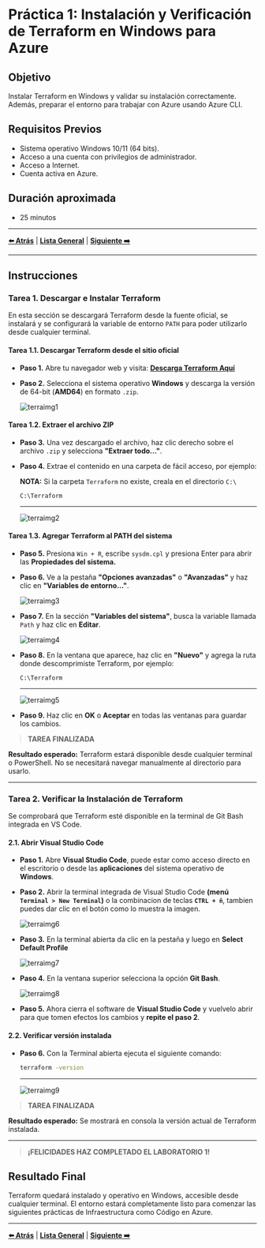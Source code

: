 # Práctica 1: Instalación y Verificación de Terraform en Windows para Azure

## Objetivo

Instalar Terraform en Windows y validar su instalación correctamente. Además, preparar el entorno para trabajar con Azure usando Azure CLI.

## Requisitos Previos

- Sistema operativo Windows 10/11 (64 bits).
- Acceso a una cuenta con privilegios de administrador.
- Acceso a Internet.
- Cuenta activa en Azure.

## Duración aproximada

- 25 minutos

---

**[⬅️ Atrás](https://netec-mx.github.io/TRFRM-AZ/Capítulo8/lab9.html)** | **[Lista General](https://netec-mx.github.io/TRFRM-AZ/)** | **[Siguiente ➡️](https://netec-mx.github.io/TRFRM-AZ/Capítulo3/lab2.html)**

---

## Instrucciones

### Tarea 1. Descargar e Instalar Terraform

En esta sección se descargará Terraform desde la fuente oficial, se instalará y se configurará la variable de entorno `PATH` para poder utilizarlo desde cualquier terminal.

#### Tarea 1.1. Descargar Terraform desde el sitio oficial

- **Paso 1.** Abre tu navegador web y visita: [**Descarga Terraform Aquí**](https://developer.hashicorp.com/terraform/install#windows)

- **Paso 2.** Selecciona el sistema operativo **Windows** y descarga la versión de 64-bit (**AMD64**) en formato `.zip`.

  ![terraimg1](../images/lab1/img1.png)

#### Tarea 1.2. Extraer el archivo ZIP

- **Paso 3.** Una vez descargado el archivo, haz clic derecho sobre el archivo `.zip` y selecciona **"Extraer todo..."**.

- **Paso 4.** Extrae el contenido en una carpeta de fácil acceso, por ejemplo:  

  **NOTA:** Si la carpeta `Terraform` no existe, creala en el directorio `C:\`

  ```
  C:\Terraform
  ```
  
  ---

  ![terraimg2](../images/lab1/img2.png)

#### Tarea 1.3. Agregar Terraform al PATH del sistema

- **Paso 5.** Presiona `Win + R`, escribe `sysdm.cpl` y presiona Enter para abrir las **Propiedades del sistema.**

- **Paso 6.** Ve a la pestaña **"Opciones avanzadas"** o **"Avanzadas"** y haz clic en **"Variables de entorno..."**.

  ![terraimg3](../images/lab1/img3.png)

- **Paso 7.** En la sección **"Variables del sistema"**, busca la variable llamada `Path` y haz clic en **Editar**.

  ![terraimg4](../images/lab1/img4.png)

- **Paso 8.** En la ventana que aparece, haz clic en **"Nuevo"** y agrega la ruta donde descomprimiste Terraform, por ejemplo:

  ```
  C:\Terraform
  ```
  
  ---
  
  ![terraimg5](../images/lab1/img5.png)

- **Paso 9.** Haz clic en **OK** o **Aceptar** en todas las ventanas para guardar los cambios.

> **TAREA FINALIZADA**

**Resultado esperado:** Terraform estará disponible desde cualquier terminal o PowerShell. No se necesitará navegar manualmente al directorio para usarlo.

---

### Tarea 2. Verificar la Instalación de Terraform

Se comprobará que Terraform esté disponible en la terminal de Git Bash integrada en VS Code.

#### 2.1. Abrir Visual Studio Code

- **Paso 1.** Abre **Visual Studio Code**, puede estar como acceso directo en el escritorio o desde las **aplicaciones** del sistema operativo de **Windows**.

- **Paso 2.** Abrir la terminal integrada de Visual Studio Code **(menú `Terminal > New Terminal`)** o la combinacion de teclas **`CTRL + ñ`**, tambien puedes dar clic en el botón como lo muestra la imagen.

  ![terraimg6](../images/lab1/img6.png)

- **Paso 3.** En la terminal abierta da clic en la pestaña y luego en **Select Default Profile**

  ![terraimg7](../images/lab1/img7.png)

- **Paso 4.** En la ventana superior selecciona la opción **Git Bash**.

  ![terraimg8](../images/lab1/img8.png)

- **Paso 5.** Ahora cierra el software de **Visual Studio Code** y vuelvelo abrir para que tomen efectos los cambios y **repite el paso 2**.

#### 2.2. Verificar versión instalada

- **Paso 6.** Con la Terminal abierta ejecuta el siguiente comando:

  ```bash
  terraform -version
  ```
  
  ---
  
  ![terraimg9](../images/lab1/img9.png)

> **TAREA FINALIZADA**   

**Resultado esperado:** Se mostrará en consola la versión actual de Terraform instalada.

---

> **¡FELICIDADES HAZ COMPLETADO EL LABORATORIO 1!**

## Resultado Final

Terraform quedará instalado y operativo en Windows, accesible desde cualquier terminal. El entorno estará completamente listo para comenzar las siguientes prácticas de Infraestructura como Código en Azure.

---

**[⬅️ Atrás](https://netec-mx.github.io/TRFRM-AZ/Capítulo8/lab9.html)** | **[Lista General](https://netec-mx.github.io/TRFRM-AZ/)** | **[Siguiente ➡️](https://netec-mx.github.io/TRFRM-AZ/Capítulo3/lab2.html)**